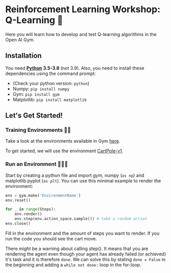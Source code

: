# Reinforcement Learning Workshop: Q-Learning 🦾

Here you will learn how to develop and test Q-learning algorithms in the Open AI Gym.

## Installation
You need **[Python](https://www.python.org/downloads/windows/) 3.5-3.8** (not 3.9). Also, you need to install these dependencies using the command prompt:
* (Check your python version: `python`)
* Numpy: `pip install numpy`
* Gym: `pip install gym`
* Matplotlib: `pip install matplotlib`


## Let's Get Started!

### Training Environments 🏋🏿
Take a look at the environments available in Gym [here](https://gym.openai.com/envs/#classic_control).

To get started, we will use the environment [CartPole-v1](https://gym.openai.com/envs/CartPole-v1/).

### Run an Environment 🏃🏽‍♀️
Start by creating a python file and import gym, numpy (`as np`) and matplotlib.pyplot (`as plt`). You can use this minimal example to render the environment:
```python
env = gym.make('EnvironmentName')
env.reset()

for _ in range(Steps):
    env.render()
    env.step(env.action_space.sample()) # take a random action
env.close()
```
Fill in the environment and the amount of steps you want to render.
If you run the code you should see the cart move.

There might be a warning about calling step(). It means that you are rendering the agent even though your agent has already failed (or achieved) it's task and it is therefore `done`.
We can solve this by stating `done = False` in the beginning and adding a `while not done:` loop in the for-loop.
